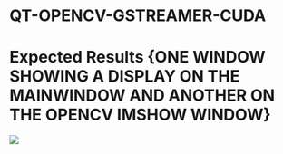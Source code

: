# QT-OPENCV-GSTREAMER-CUDA

# Expected Results {ONE WINDOW SHOWING A DISPLAY ON THE MAINWINDOW AND ANOTHER ON THE OPENCV IMSHOW WINDOW}


![](https://github.com/collinsokumu/QT-OPENCV-GSTREAMER-CUDA/blob/master/Screenshot%20from%202020-01-29%2011-05-27.png)
